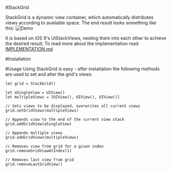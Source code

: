 #StackGrid

StackGrid is a dynamic view container, which automatically distributes views according to available space.
The end result looks something like this:
![Demo](resources/StackGrid-demo.gif)


It is based on iOS 9's UIStackViews, nesting them into each other to achieve the desired result.
To read more about the implementation read [IMPLEMENTATION.md](IMPLEMENTATION.md)

#Installation


#Usage
Using StackGrid is easy - after instatiation the following methods are used to set and alter the grid's views:

    
    let grid = StackGrid()
    
    let aSingleView = UIView()
    let multipleViews = [UIView(), UIView(), UIView()]
    
    // Sets views to be displayed, overwrites all current views
    grid.setGridViews(multipleViews) 

    // Appends view to the end of the current view stack
    grid.addGridView(aSingleView)

    // Appends multiple views
    grid.addGridViews(multipleViews)

    // Removes view from grid for a given index
    grid.removeGridViewAtIndex(1)

    // Removes last view from grid
    grid.removeLastGridView()
    
        